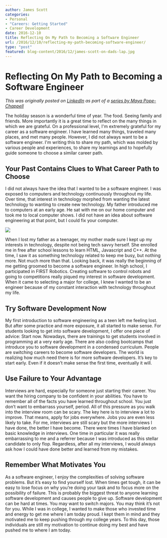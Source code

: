 ```yaml
---
author: James Scott
categories:
- Personal
- "Careers: Getting Started"
- Career Development
date: 2016-12-10
title: Reflecting On My Path to Becoming a Software Engineer
url: /2016/12/10/reflecting-my-path-becoming-software-engineer/
type: "post"
featured: blog-content/2016/12/james-scott-on-dads-lap.jpg
---
```


# Reflecting On My Path to Becoming a Software Engineer

_This was originally posted on [LinkedIn](https://www.linkedin.com/pulse/reflecting-my-path-becoming-software-engineer-james-scott) as part of a [series by Maya Pope-Chappell](https://www.linkedin.com/pulse/heres-where-2016-grads-went-work-how-much-got-paid-maya-pope-chappell)_

The holiday season is a wonderful time of year. The food. Seeing family and friends. More importantly it is a great time to reflect on the many things in which we are grateful. On a professional level, I'm extremely grateful for my career as a software engineer. I have learned many things, traveled many places, and met many people. However, I did not always want to be a software engineer. I'm writing this to share my path, which was molded by various people and experiences, to share my learnings and to hopefully guide someone to choose a similar career path.

## Your Past Contains Clues to What Career Path to Choose

I did not always have the idea that I wanted to be a software engineer. I was exposed to computers and technology continuously throughout my life. Over time, that interest in technology morphed from wanting the latest technology to wanting to create new technology. My father introduced me to computers at an early age. He sat with me on our home computer and took me to local computer shows. I did not have an idea about software engineering at that point, but I could fix your computer.

![](/blog-content/2016/12/james-scott-on-dads-lap.jpg)

When I lost my father as a teenager, my mother made sure I kept up my interests in technology, despite not being tech savvy herself. She enrolled me in free after school lessons to learn HTML, Javascript and C++. At the time, I saw it as something technology related to keep me busy, but nothing more. Not much more than that. Looking back, it was really the beginning of me getting groomed to become a software engineer. In high school, I participated in FIRST Robotics. Creating software to control robots and going to competitions really piqued my interest in software development. When it came to selecting a major for college, I knew I wanted to be an engineer because of my constant interaction with technology throughout my life.

## Try Software Development Now


My first introduction to software engineering as a teen left me feeling lost. But after some practice and more exposure, it all started to make sense. For students looking to get into software development, I offer one piece of advice: Start now. Nowadays, there are trainings to get students involved in programming at a very early age. There are also coding bootcamps that introduce you to software development in a condensed curriculum. People are switching careers to become software developers. The world is realizing how much need there is for more software developers. It’s key to start early. Even if it doesn’t make sense the first time, eventually it will.

## Use Failure to Your Advantage

Interviews are hard, especially for someone just starting their career. You want the hiring company to be confident in your abilities. You have to remember all of the facts you have learned throughout school. You just don’t want to embarrass yourself, period. All of this pressure as you walk into the interview room can be scary. The key here is to interview a lot to improve. That means, apply for jobs everywhere. Jobs you are even less likely to take. For me, interviews are still scary but the more interviews I have done, the better I have become. There were times I have blanked on basic knowledge in interviews. One time in particular it was really embarrassing to me and a referrer because I was introduced as this stellar candidate to only flop. Regardless, after all my interviews, I would always ask how I could have done better and learned from my mistakes.

## Remember What Motivates You

As a software engineer, I enjoy the complexities of solving software problems. But it’s easy to find yourself lost. When times get tough, it can be easy to lose focus on why you’re doing your task and to focus more on the possibility of failure. This is probably the biggest threat to anyone learning software development and causes people to give up. Software development can be hard at times. You may want to switch majors. You may think it’s not for you. While I was in college, I wanted to make those who invested time and energy to get me where I am today proud. I kept them in mind and they motivated me to keep pushing through my college years. To this day, those individuals are still my motivation to continue doing my best and have pushed me to where I am today.
